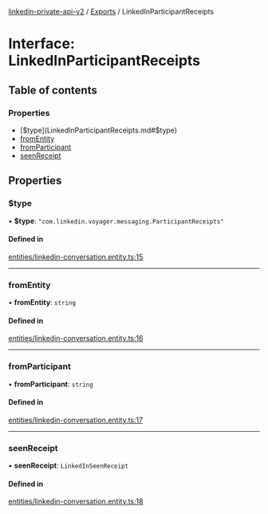 [linkedin-private-api-v2](../README.md) / [Exports](../modules.md) / LinkedInParticipantReceipts

# Interface: LinkedInParticipantReceipts

## Table of contents

### Properties

- [$type](LinkedInParticipantReceipts.md#$type)
- [fromEntity](LinkedInParticipantReceipts.md#fromentity)
- [fromParticipant](LinkedInParticipantReceipts.md#fromparticipant)
- [seenReceipt](LinkedInParticipantReceipts.md#seenreceipt)

## Properties

### $type

• **$type**: ``"com.linkedin.voyager.messaging.ParticipantReceipts"``

#### Defined in

[entities/linkedin-conversation.entity.ts:15](https://github.com/akash-gupt/linkedin-private-api/blob/d170d2d/src/entities/linkedin-conversation.entity.ts#L15)

___

### fromEntity

• **fromEntity**: `string`

#### Defined in

[entities/linkedin-conversation.entity.ts:16](https://github.com/akash-gupt/linkedin-private-api/blob/d170d2d/src/entities/linkedin-conversation.entity.ts#L16)

___

### fromParticipant

• **fromParticipant**: `string`

#### Defined in

[entities/linkedin-conversation.entity.ts:17](https://github.com/akash-gupt/linkedin-private-api/blob/d170d2d/src/entities/linkedin-conversation.entity.ts#L17)

___

### seenReceipt

• **seenReceipt**: `LinkedInSeenReceipt`

#### Defined in

[entities/linkedin-conversation.entity.ts:18](https://github.com/akash-gupt/linkedin-private-api/blob/d170d2d/src/entities/linkedin-conversation.entity.ts#L18)
